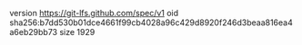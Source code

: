 version https://git-lfs.github.com/spec/v1
oid sha256:b7dd530b01dce4661f99cb4028a96c429d8920f246d3beaa816ea4a6eb29bb73
size 1929
